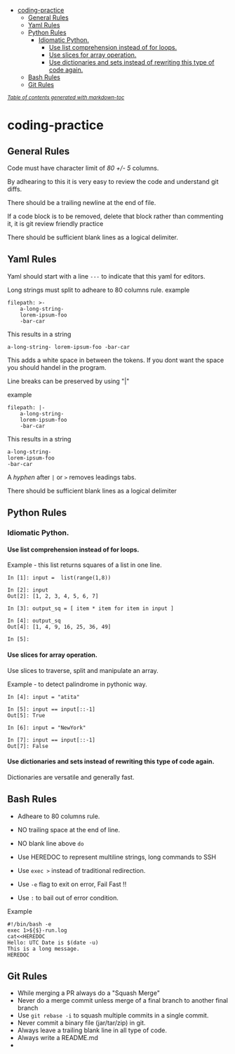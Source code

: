 - [coding-practice](#coding-practice)
  - [General Rules](#general-rules)
  - [Yaml Rules](#yaml-rules)
  - [Python Rules](#python-rules)
    - [Idiomatic Python.](#idiomatic-python)
      - [Use list comprehension instead of for loops.](#use-list-comprehension-instead-of-for-loops)
      - [Use slices for array operation.](#use-slices-for-array-operation)
      - [Use dictionaries and sets instead of rewriting this type of code again.](#use-dictionaries-and-sets-instead-of-rewriting-this-type-of-code-again)
  - [Bash Rules](#bash-rules)
  - [Git Rules](#git-rules)

<small><i><a href='http://ecotrust-canada.github.io/markdown-toc/'>Table of contents generated with markdown-toc</a></i></small>

# coding-practice

## General Rules

Code must have character limit of *80 +/- 5* columns.

By adhearing to this it is very easy to review the code and understand git diffs.

There should be a trailing newline at the end of file.

If a code block is to be removed, delete that block rather than commenting it, it is git review friendly practice

There should be sufficient blank lines as a logical delimiter.



## Yaml Rules
Yaml should start with a line ```---``` to indicate that this yaml for editors.

Long strings must split to adheare to 80 columns rule.
example
```
filepath: >-
    a-long-string-
    lorem-ipsum-foo
    -bar-car
```
This results in a string

```
a-long-string- lorem-ipsum-foo -bar-car
```
This adds a white space in between the tokens. If you dont want the space you should handel in the program.


Line breaks can be preserved by using "|" 

example
```
filepath: |-
    a-long-string-
    lorem-ipsum-foo
    -bar-car
```
This results in a string

```
a-long-string-
lorem-ipsum-foo
-bar-car
```
A *hyphen* after ```|``` or ```>``` removes leadings tabs.
 
There should be sufficient blank lines as a logical delimiter



## Python Rules

### Idiomatic Python.

#### Use list comprehension instead of for loops.

Example - this list returns squares of a list in one line.

```
In [1]: input =  list(range(1,8))

In [2]: input
Out[2]: [1, 2, 3, 4, 5, 6, 7]

In [3]: output_sq = [ item * item for item in input ]

In [4]: output_sq
Out[4]: [1, 4, 9, 16, 25, 36, 49]

In [5]:

```
#### Use slices for array operation.
Use slices to traverse, split and manipulate an array.

Example - to detect palindrome in pythonic way.
```
In [4]: input = "atita"

In [5]: input == input[::-1]
Out[5]: True

In [6]: input = "NewYork"

In [7]: input == input[::-1]
Out[7]: False

```
#### Use dictionaries and sets instead of rewriting this type of code again.
Dictionaries are versatile and generally fast.

## Bash Rules

+ Adheare to 80 columns rule.

+ NO trailing space at the end of line.

+ NO blank line above ```do```

+ Use HEREDOC to represent multiline strings, long commands to SSH

+ Use ```exec >``` instead of traditional redirection.

+ Use ``` -e ``` flag to exit on error, Fail Fast !!

+ Use ``` : ``` to bail out of error condition.


Example
```
#!/bin/bash -e
exec 1>${$}-run.log
cat<<HEREDOC
Hello: UTC Date is $(date -u)
This is a long message.
HEREDOC
```

## Git Rules

+ While merging a PR always do a "Squash Merge"
+ Never do a merge commit unless merge of a final branch to another final branch
+ Use ```git rebase -i``` to squash multiple commits in a single commit.
+ Never commit a binary file (jar/tar/zip) in git.
+ Always leave a trailing blank line in all type of code.
+ Always write a README.md
+ 


